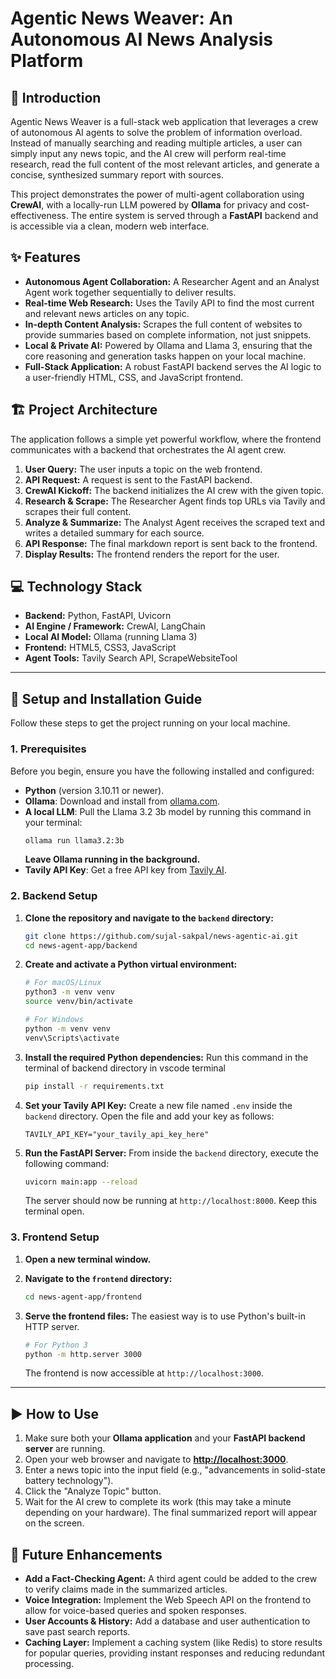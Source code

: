 # Agentic News Weaver: An Autonomous AI News Analysis Platform

## 📖 Introduction

Agentic News Weaver is a full-stack web application that leverages a crew of autonomous AI agents to solve the problem of information overload. Instead of manually searching and reading multiple articles, a user can simply input any news topic, and the AI crew will perform real-time research, read the full content of the most relevant articles, and generate a concise, synthesized summary report with sources.

This project demonstrates the power of multi-agent collaboration using **CrewAI**, with a locally-run LLM powered by **Ollama** for privacy and cost-effectiveness. The entire system is served through a **FastAPI** backend and is accessible via a clean, modern web interface.

## ✨ Features

-   **Autonomous Agent Collaboration:** A Researcher Agent and an Analyst Agent work together sequentially to deliver results.
-   **Real-time Web Research:** Uses the Tavily API to find the most current and relevant news articles on any topic.
-   **In-depth Content Analysis:** Scrapes the full content of websites to provide summaries based on complete information, not just snippets.
-   **Local & Private AI:** Powered by Ollama and Llama 3, ensuring that the core reasoning and generation tasks happen on your local machine.
-   **Full-Stack Application:** A robust FastAPI backend serves the AI logic to a user-friendly HTML, CSS, and JavaScript frontend.

## 🏗️ Project Architecture

The application follows a simple yet powerful workflow, where the frontend communicates with a backend that orchestrates the AI agent crew.

1.  **User Query:** The user inputs a topic on the web frontend.
2.  **API Request:** A request is sent to the FastAPI backend.
3.  **CrewAI Kickoff:** The backend initializes the AI crew with the given topic.
4.  **Research & Scrape:** The Researcher Agent finds top URLs via Tavily and scrapes their full content.
5.  **Analyze & Summarize:** The Analyst Agent receives the scraped text and writes a detailed summary for each source.
6.  **API Response:** The final markdown report is sent back to the frontend.
7.  **Display Results:** The frontend renders the report for the user.

## 💻 Technology Stack

-   **Backend:** Python, FastAPI, Uvicorn
-   **AI Engine / Framework:** CrewAI, LangChain
-   **Local AI Model:** Ollama (running Llama 3)
-   **Frontend:** HTML5, CSS3, JavaScript
-   **Agent Tools:** Tavily Search API, ScrapeWebsiteTool

---

## 🚀 Setup and Installation Guide

Follow these steps to get the project running on your local machine.

### **1. Prerequisites**

Before you begin, ensure you have the following installed and configured:

-   **Python** (version 3.10.11 or newer).
-   **Ollama**: Download and install from [ollama.com](https://ollama.com/).
-   **A local LLM**: Pull the Llama 3.2 3b model by running this command in your terminal:
    ```bash
    ollama run llama3.2:3b
    ```
    **Leave Ollama running in the background.**
-   **Tavily API Key**: Get a free API key from [Tavily AI](https://app.tavily.com/).

### **2. Backend Setup**

1.  **Clone the repository and navigate to the `backend` directory:**
    ```bash
    git clone https://github.com/sujal-sakpal/news-agentic-ai.git
    cd news-agent-app/backend
    ```

2.  **Create and activate a Python virtual environment:**
    ```bash
    # For macOS/Linux
    python3 -m venv venv
    source venv/bin/activate

    # For Windows
    python -m venv venv
    venv\Scripts\activate
    ```

3.  **Install the required Python dependencies:**
    Run this command in the terminal of backend directory in vscode terminal
    ```bash
    pip install -r requirements.txt
    ```

4.  **Set your Tavily API Key:**
    Create a new file named `.env` inside the `backend` directory. Open the file and add your key as follows:
    ```
    TAVILY_API_KEY="your_tavily_api_key_here"
    ```

5.  **Run the FastAPI Server:**
    From inside the `backend` directory, execute the following command:
    ```bash
    uvicorn main:app --reload
    ```
    The server should now be running at `http://localhost:8000`. Keep this terminal open.

### **3. Frontend Setup**

1.  **Open a new terminal window.**

2.  **Navigate to the `frontend` directory:**
    ```bash
    cd news-agent-app/frontend
    ```

3.  **Serve the frontend files:**
    The easiest way is to use Python's built-in HTTP server.
    ```bash
    # For Python 3
    python -m http.server 3000
    ```
    The frontend is now accessible at `http://localhost:3000`.

---

## ▶️ How to Use

1.  Make sure both your **Ollama application** and your **FastAPI backend server** are running.
2.  Open your web browser and navigate to **[http://localhost:3000](http://localhost:3000)**.
3.  Enter a news topic into the input field (e.g., "advancements in solid-state battery technology").
4.  Click the "Analyze Topic" button.
5.  Wait for the AI crew to complete its work (this may take a minute depending on your hardware). The final summarized report will appear on the screen.

## 🔮 Future Enhancements

-   **Add a Fact-Checking Agent:** A third agent could be added to the crew to verify claims made in the summarized articles.
-   **Voice Integration:** Implement the Web Speech API on the frontend to allow for voice-based queries and spoken responses.
-   **User Accounts & History:** Add a database and user authentication to save past search reports.
-   **Caching Layer:** Implement a caching system (like Redis) to store results for popular queries, providing instant responses and reducing redundant processing.
